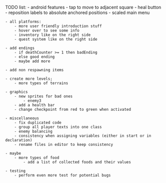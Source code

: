 TODO list:
	- android features
		- tap to move to adjacent square
		- heal button
		- reposition labels to absolute anchored positions
		- scaled main menu
		
	- all platforms:
		- more user friendly introduction stuff
		- hover over to see some info
		- inventory like on the right side
		- quest system like on the right side

    - add endings
		- if deathCounter >= 1 then badEnding
		- else good ending
		- maybe add more
		
	- add non respawning items
	
    - create more levels;
		- more types of terrains
		
	- graphics
		- new sprites for bad ones
			- enemy3
		- add a health bar
		- change checkpoint from red to green when activated
		
	- miscellaneous
		- fix duplicated code
		- group all player texts into one class
		- enemy balancing
		- consistency when assigning variables (either in start or in declaration)
		- rename files in editor to keep consistency
		
	- maybe
		- more types of food
			- add a list of collected foods and their values
		
	- testing
		- perform even more test for potential bugs
	